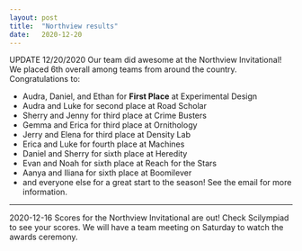 ```yaml
---
layout: post 
title:  "Northview results" 
date:   2020-12-20 
---
```


UPDATE 12/20/2020
Our team did awesome at the Northview Invitational! We placed 6th overall among teams from around the country. Congratulations to:
- Audra, Daniel, and Ethan for **First Place** at Experimental Design 
- Audra and Luke for second place at Road Scholar
- Sherry and Jenny for third place at Crime Busters
- Gemma and Erica for third place at Ornithology
- Jerry and Elena for third place at Density Lab
- Erica and Luke for fourth place at Machines
- Daniel and Sherry for sixth place at Heredity
- Evan and Noah for sixth place at Reach for the Stars
- Aanya and Iliana for sixth place at Boomilever
- and everyone else for a great start to the season!
See the email for more information.

---
2020-12-16
Scores for the Northview Invitational are out! Check Scilympiad to see your scores. We will have a team meeting on Saturday to watch the awards ceremony.


<script src="https://cdn.jsdelivr.net/npm/canvas-confetti@1.3.2/dist/confetti.browser.min.js"></script>
<script>
  confetti({
  particleCount: 100,
  spread: 70,
  origin: { y: 0.6 }
});
  </script>
